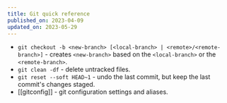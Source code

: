 ```yaml
---
title: Git quick reference
published_on: 2023-04-09
updated_on: 2023-05-29
---
```


- `git checkout -b <new-branch> [<local-branch> | <remote>/<remote-branch>]` - creates `<new-branch>`  based on the `<local-branch>` or the `<remote-branch>`.
- `git clean -df` - delete untracked files.
- `git reset --soft HEAD~1` - undo the last commit, but keep the last commit's changes staged.
- [[gitconfig]] - git configuration settings and aliases.